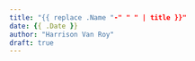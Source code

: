```yaml
---
title: "{{ replace .Name "-" " " | title }}"
date: {{ .Date }}
author: "Harrison Van Roy"
draft: true
---
```

